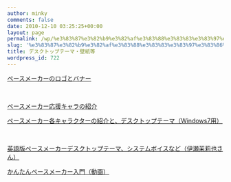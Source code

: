 ```yaml
---
author: minky
comments: false
date: 2010-12-10 03:25:25+00:00
layout: page
permalink: /wp/%e3%83%87%e3%82%b9%e3%82%af%e3%83%88%e3%83%83%e3%83%97%e3%83%86%e3%83%bc%e3%83%9e%e3%83%bb%e5%a3%81%e7%b4%99%e7%ad%89
slug: '%e3%83%87%e3%82%b9%e3%82%af%e3%83%88%e3%83%83%e3%83%97%e3%83%86%e3%83%bc%e3%83%9e%e3%83%bb%e5%a3%81%e7%b4%99%e7%ad%89'
title: デスクトップテーマ・壁紙等
wordpress_id: 722
---
```


[ペースメーカーのロゴとバナー](/wp/archives/369)

 

[ペースメーカー応援キャラの紹介](/wp/archives/121)

  


[ペースメーカー各キャラクターの紹介と、デスクトップテーマ（Windows7用）](/wp/archives/212)

 

[英語版ペースメーカーデスクトップテーマ、システムボイスなど（伊瀬茉莉也さん）](/wp/archives/968)

  


[かんたんペースメーカー入門（動画）](/wp/archives/712)
